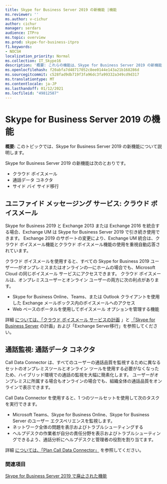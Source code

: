 ```yaml
---
title: Skype for Business Server 2019 の新機能 |機能
ms.reviewer: ''
ms.author: v-cichur
author: cichur
manager: serdars
audience: ITPro
ms.topic: overview
ms.prod: skype-for-business-itpro
f1.keywords:
- NOCSH
localization_priority: Normal
ms.collection: IT_Skype16
description: '概要: これらの機能は、Skype for Business Server 2019 の新機能です。'
ms.openlocfilehash: f20abfa7d48717052c8ee0144e143a21b168286d
ms.sourcegitcommit: c528fad9db719f3fa96dc3fa99332a349cd9d317
ms.translationtype: MT
ms.contentlocale: ja-JP
ms.lasthandoff: 01/12/2021
ms.locfileid: "49812587"
---
```

# <a name="whats-in-skype-for-business-server-2019"></a>Skype for Business Server 2019 の機能

**概要:** このトピックでは、Skype for Business Server 2019 の新機能について説明します。  

Skype for Business Server 2019 の新機能は次のとおりです。
  
- クラウド ボイスメール  
- 通話データ コネクタ
- サイド バイ サイド移行

## <a name="unified-messaging-services-cloud-voicemail"></a>ユニファイド メッセージング サービス: クラウド ボイスメール

Skype for Business 2019 と Exchange 2013 または Exchange 2016 を統合する場合、Exchange UM は Skype for Business Server 2019 で引き続き使用できます。 Exchange 2019 のサポートの変更により、Exchange UM 統合は、クラウド ボイスメール機能とクラウド ボイスメール機能の使用を重視自動応答されています。  

クラウド ボイスメールを使用すると、すべての Skype for Business 2019 ユーザー&#x2014;がオンプレミスまたはオンラインの&#x2014;にホームの場合でも、Microsoft Cloud の同じボイスメール サービスにアクセスできます。 クラウド ボイスメールは、オンプレミスユーザーとオンライン ユーザーの両方に次の利点があります。

- Skype for Business Online、Teams、または Outlook クライアントを使用した Exchange メールボックス内のボイスメールへのアクセス
- Web ベースのポータルを使用してボイスメール オプションを管理する機能

詳細 [については、「クラウド ボイスメール サービスの計画](../sfbhybrid/hybrid/plan-cloud-voicemail.md) 」と [「Skype for Business Server](../sfbhybrid/hybrid/plan-um-migration.md) の計画」および「Exchange Server移行」を参照してください。
  
## <a name="call-monitoring-call-data-connector"></a>通話監視: 通話データ コネクタ

Call Data Connector は、すべてのユーザーの通話品質を監視するために異なるセットのオンプレミスツールとオンライン ツールを使用する必要がなくなったため、ハイブリッド環境での通話の監視を大幅に簡素化します。  ユーザーがオンプレミスに所属する場合もオンラインの場合でも、組織全体の通話品質をオンラインで表示できます。

Call Data Connector を使用すると、1 つのツールセットを使用して次のタスクを実行できます。

- Microsoft Teams、Skype for Business Online、Skype for Business Server のユーザー エクスペリエンスを監視します。
- ネットワーク全体の問題を表示およびトラブルシューティングする
- ヘルプデスクの作業者が自分の責任分野を表示およびトラブルシューティングできるよう、通話分析にヘルプデスクと管理者の役割を割り当てます。

詳細 [については、「Plan Call Data Connector」](../sfbhybrid/hybrid/plan-call-data-connector.md) を参照してください。

### <a name="see-also"></a>関連項目

[Skype for Business Server 2019 で廃止された機能](deprecated.md)
